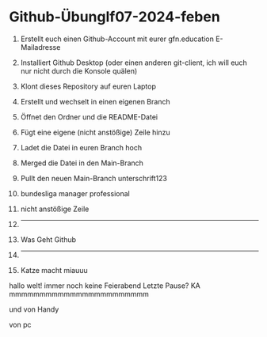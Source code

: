 # Github-Übunglf07-2024-feben
1. Erstellt euch einen Github-Account mit eurer gfn.education E-Mailadresse
2. Installiert Github Desktop (oder einen anderen git-client, ich will euch nur nicht durch die Konsole quälen)
3. Klont dieses Repository auf euren Laptop
4. Erstellt und wechselt in einen eigenen Branch
5. Öffnet den Ordner und die README-Datei
6. Fügt eine eigene (nicht anstößige) Zeile hinzu
7. Ladet die Datei in euren Branch hoch
8. Merged die Datei in den Main-Branch
9. Pullt den neuen Main-Branch
unterschrift123
10. bundesliga manager professional

10. nicht anstößige Zeile
11. -----------

12. Was Geht Github
13. -----------

12. Katze macht miauuu




hallo welt!
immer noch keine Feierabend 
Letzte Pause?
KA
mmmmmmmmmmmmmmmmmmmmmmm

und von Handy 

von pc


